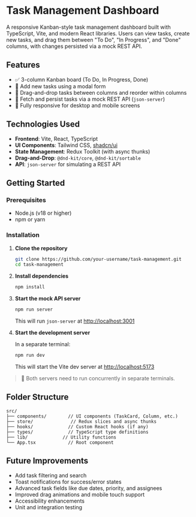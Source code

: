 # Task Management Dashboard

A responsive Kanban-style task management dashboard built with TypeScript, Vite, and modern React libraries. Users can view tasks, create new tasks, and drag them between "To Do", "In Progress", and "Done" columns, with changes persisted via a mock REST API.

## Features

- ✅ 3-column Kanban board (To Do, In Progress, Done)  
- 📝 Add new tasks using a modal form  
- 🔄 Drag-and-drop tasks between columns and reorder within columns  
- 🔗 Fetch and persist tasks via a mock REST API (`json-server`)  
- 📱 Fully responsive for desktop and mobile screens  

## Technologies Used

- **Frontend**: Vite, React, TypeScript  
- **UI Components**: Tailwind CSS, [shadcn/ui](https://ui.shadcn.com/)  
- **State Management**: Redux Toolkit (with async thunks)  
- **Drag-and-Drop**: `@dnd-kit/core`, `@dnd-kit/sortable`  
- **API**: `json-server` for simulating a REST API  

## Getting Started

### Prerequisites

- Node.js (v18 or higher)  
- npm or yarn

### Installation

1. **Clone the repository**

   ```bash
   git clone https://github.com/your-username/task-management.git
   cd task-management
   ```

2. **Install dependencies**

   ```bash
   npm install
   ```

3. **Start the mock API server**

   ```bash
   npm run server
   ```

   This will run `json-server` at [http://localhost:3001](http://localhost:3001)

4. **Start the development server**

   In a separate terminal:

   ```bash
   npm run dev
   ```

   This will start the Vite dev server at [http://localhost:5173](http://localhost:5173)

> 🧪 Both servers need to run concurrently in separate terminals.

## Folder Structure

```
src/
├── components/        // UI components (TaskCard, Column, etc.)
├── store/              // Redux slices and async thunks
├── hooks/             // Custom React hooks (if any)
├── types/             // TypeScript type definitions
├── lib/             // Utility functions
└── App.tsx            // Root component
```

## Future Improvements

- Add task filtering and search
- Toast notifications for success/error states
- Advanced task fields like due dates, priority, and assignees
- Improved drag animations and mobile touch support
- Accessibility enhancements
- Unit and integration testing



